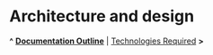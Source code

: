 
# Architecture and design

**^** [**Documentation Outline**](../overview.md) | [Technologies Required](technologies.md) **>**
